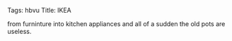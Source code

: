 Tags: hbvu
Title: IKEA
  
from furninture into kitchen appliances and all of a sudden the old pots are useless.